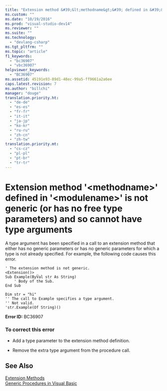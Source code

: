 ```yaml
---
title: "Extension method &#39;&lt;methodname&gt;&#39; defined in &#39;&lt;modulename&gt;&#39; is not generic (or has no free type parameters) and so cannot have type arguments"
ms.custom: ""
ms.date: "10/19/2016"
ms.prod: "visual-studio-dev14"
ms.reviewer: ""
ms.suite: ""
ms.technology: 
  - "devlang-csharp"
ms.tgt_pltfrm: ""
ms.topic: "article"
f1_keywords: 
  - "bc36907"
  - "vbc36907"
helpviewer_keywords: 
  - "BC36907"
ms.assetid: 45191e93-89d1-48ec-99a5-ff9661a2a6ee
caps.latest.revision: 7
ms.author: "billchi"
manager: "douge"
translation.priority.ht: 
  - "de-de"
  - "es-es"
  - "fr-fr"
  - "it-it"
  - "ja-jp"
  - "ko-kr"
  - "ru-ru"
  - "zh-cn"
  - "zh-tw"
translation.priority.mt: 
  - "cs-cz"
  - "pl-pl"
  - "pt-br"
  - "tr-tr"
---
```

# Extension method &#39;&lt;methodname&gt;&#39; defined in &#39;&lt;modulename&gt;&#39; is not generic (or has no free type parameters) and so cannot have type arguments
A type argument has been specified in a call to an extension method that either has no generic parameters or has no generic parameters for which a type is not already specified. For example, the following code causes this error.  
  
```vb#  
' The extension method is not generic.  
<Extension()> _  
Sub Example(ByVal str As String)  
    ' Body of the Sub.  
End Sub  
```  
  
```vb#  
Dim str = "hi"  
'' The call to Example specifies a type argument.  
'' Not valid.  
'str.Example(Of String)()  
```  
  
 **Error ID:** BC36907  
  
### To correct this error  
  
-   Add a type parameter to the extension method definition.  
  
-   Remove the extra type argument from the procedure call.  
  
## See Also  
 [Extension Methods](../Topic/Extension%20Methods%20\(Visual%20Basic\).md)   
 [Generic Procedures in Visual Basic](../Topic/Generic%20Procedures%20in%20Visual%20Basic.md)